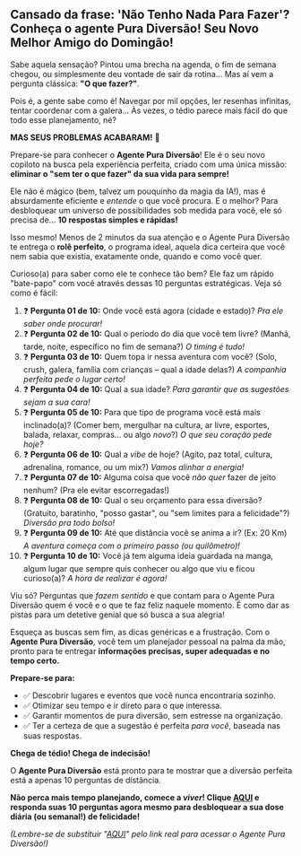 ## Cansado da frase: 'Não Tenho Nada Para Fazer'? Conheça o agente Pura Diversão! Seu Novo Melhor Amigo do Domingão!

Sabe aquela sensação? Pintou uma brecha na agenda, o fim de semana chegou, ou simplesmente deu vontade de sair da rotina... Mas aí vem a pergunta clássica: **"O que fazer?"**.

Pois é, a gente sabe como é! Navegar por mil opções, ler resenhas infinitas, tentar coordenar com a galera... Às vezes, o tédio parece mais fácil do que todo esse planejamento, né?

**MAS SEUS PROBLEMAS ACABARAM!** 🚀

Prepare-se para conhecer o **Agente Pura Diversão**! Ele é o seu novo copiloto na busca pela experiência perfeita, criado com uma única missão: **eliminar o "sem ter o que fazer" da sua vida para sempre!**

Ele não é mágico (bem, talvez um pouquinho da magia da IA!), mas é absurdamente eficiente e *entende* o que você procura. E o melhor? Para desbloquear um universo de possibilidades sob medida para você, ele só precisa de... **10 respostas simples e rápidas!**

Isso mesmo! Menos de 2 minutos da sua atenção e o Agente Pura Diversão te entrega o **rolê perfeito**, o programa ideal, aquela dica certeira que você nem sabia que existia, exatamente onde, quando e como você quer.

Curioso(a) para saber como ele te conhece tão bem? Ele faz um rápido "bate-papo" com você através dessas 10 perguntas estratégicas. Veja só como é fácil:

1.  ❓ **Pergunta 01 de 10:** Onde você está agora (cidade e estado)? *Pra ele saber onde procurar!*
2.  ❓ **Pergunta 02 de 10:** Qual o período do dia que você tem livre? (Manhã, tarde, noite, específico no fim de semana?) *O timing é tudo!*
3.  ❓ **Pergunta 03 de 10:** Quem topa ir nessa aventura com você? (Solo, crush, galera, família com crianças – qual a idade delas?) *A companhia perfeita pede o lugar certo!*
4.  ❓ **Pergunta 04 de 10:** Qual a sua idade? *Para garantir que as sugestões sejam *a sua cara*!*
5.  ❓ **Pergunta 05 de 10:** Para que tipo de programa você está mais inclinado(a)? (Comer bem, mergulhar na cultura, ar livre, esportes, balada, relaxar, compras... ou algo *novo*?) *O que seu coração pede hoje?*
6.  ❓ **Pergunta 06 de 10:** Qual a *vibe* de hoje? (Agito, paz total, cultura, adrenalina, romance, ou um mix?) *Vamos alinhar a energia!*
7.  ❓ **Pergunta 07 de 10:** Alguma coisa que você *não quer* fazer de jeito nenhum? (Pra ele evitar escorregadas!)
8.  ❓ **Pergunta 08 de 10:** Qual o seu orçamento para essa diversão? (Gratuito, baratinho, "posso gastar", ou "sem limites para a felicidade"?) *Diversão pra todo bolso!*
9.  ❓ **Pergunta 09 de 10:** Até que distância você se anima a ir? (Ex: 20 Km) *A aventura começa com o primeiro passo (ou quilômetro)!*
10. ❓ **Pergunta 10 de 10:** Você já tem alguma ideia guardada na manga, algum lugar que sempre quis conhecer ou algo que viu e ficou curioso(a)? *A hora de realizar é agora!*

Viu só? Perguntas que *fazem sentido* e que contam para o Agente Pura Diversão quem é você e o que te faz feliz naquele momento. É como dar as pistas para um detetive genial que só busca a sua alegria!

Esqueça as buscas sem fim, as dicas genéricas e a frustração. Com o **Agente Pura Diversão**, você tem um planejador pessoal na palma da mão, pronto para te entregar **informações precisas, super adequadas e no tempo certo.**

**Prepare-se para:**

* ✅ Descobrir lugares e eventos que você nunca encontraria sozinho.
* ✅ Otimizar seu tempo e ir direto para o que interessa.
* ✅ Garantir momentos de pura diversão, sem estresse na organização.
* ✅ Ter a certeza de que a sugestão é perfeita *para você*, baseada nas suas respostas.

**Chega de tédio! Chega de indecisão!**

O **Agente Pura Diversão** está pronto para te mostrar que a diversão perfeita está a apenas 10 perguntas de distância.

**Não perca mais tempo planejando, comece a *viver*! Clique [AQUI](link_do_agente) e responda suas 10 perguntas agora mesmo para desbloquear a sua dose diária (ou semanal!) de felicidade!**

*(Lembre-se de substituir "[AQUI](link_do_agente)" pelo link real para acessar o Agente Pura Diversão!)*
